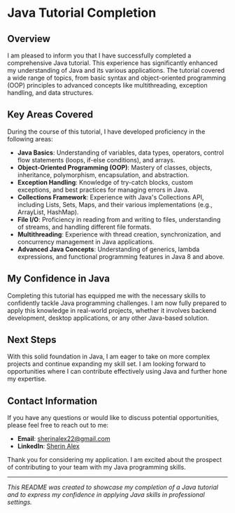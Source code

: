 # Java Tutorial Completion

## Overview

I am pleased to inform you that I have successfully completed a comprehensive Java tutorial. This experience has significantly enhanced my understanding of Java and its various applications. The tutorial covered a wide range of topics, from basic syntax and object-oriented programming (OOP) principles to advanced concepts like multithreading, exception handling, and data structures.

## Key Areas Covered

During the course of this tutorial, I have developed proficiency in the following areas:

- **Java Basics**: Understanding of variables, data types, operators, control flow statements (loops, if-else conditions), and arrays.
- **Object-Oriented Programming (OOP)**: Mastery of classes, objects, inheritance, polymorphism, encapsulation, and abstraction.
- **Exception Handling**: Knowledge of try-catch blocks, custom exceptions, and best practices for managing errors in Java.
- **Collections Framework**: Experience with Java's Collections API, including Lists, Sets, Maps, and their various implementations (e.g., ArrayList, HashMap).
- **File I/O**: Proficiency in reading from and writing to files, understanding of streams, and handling different file formats.
- **Multithreading**: Experience with thread creation, synchronization, and concurrency management in Java applications.
- **Advanced Java Concepts**: Understanding of generics, lambda expressions, and functional programming features in Java 8 and above.

## My Confidence in Java

Completing this tutorial has equipped me with the necessary skills to confidently tackle Java programming challenges. I am now fully prepared to apply this knowledge in real-world projects, whether it involves backend development, desktop applications, or any other Java-based solution.

## Next Steps

With this solid foundation in Java, I am eager to take on more complex projects and continue expanding my skill set. I am looking forward to opportunities where I can contribute effectively using Java and further hone my expertise.

## Contact Information

If you have any questions or would like to discuss potential opportunities, please feel free to reach out to me:

- **Email**: [sherinalex22@gmail.com](mailto:sherinalex22@gmail.com)
- **LinkedIn**: [Sherin Alex]((https://www.linkedin.com/in/sherin-alex))

Thank you for considering my application. I am excited about the prospect of contributing to your team with my Java programming skills.

---

*This README was created to showcase my completion of a Java tutorial and to express my confidence in applying Java skills in professional settings.*
